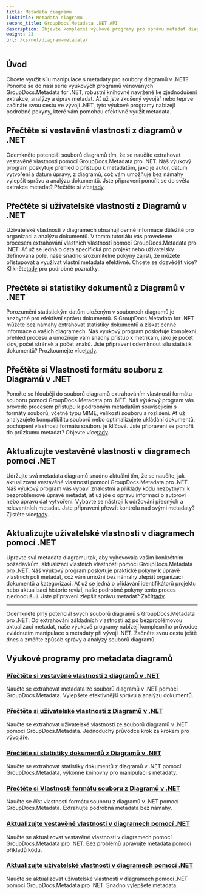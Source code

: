 ```yaml
---
title: Metadata diagramu
linktitle: Metadata diagramu
second_title: GroupDocs.Metadata .NET API
description: Objevte komplexní výukové programy pro správu metadat diagramů pomocí GroupDocs.Metadata pro .NET. Extrahujte, aktualizujte a analyzujte vlastnosti bez námahy.
weight: 23
url: /cs/net/diagram-metadata/
---
```

## Úvod

Chcete využít sílu manipulace s metadaty pro soubory diagramů v .NET? Ponořte se do naší série výukových programů věnovaných GroupDocs.Metadata for .NET, robustní knihovně navržené ke zjednodušení extrakce, analýzy a úprav metadat. Ať už jste zkušený vývojář nebo teprve začínáte svou cestu ve vývoji .NET, tyto výukové programy nabízejí podrobné pokyny, které vám pomohou efektivně využít metadata.

## Přečtěte si vestavěné vlastnosti z diagramů v .NET

 Odemkněte potenciál souborů diagramů tím, že se naučíte extrahovat vestavěné vlastnosti pomocí GroupDocs.Metadata pro .NET. Náš výukový program poskytuje přehled o přístupu k metadatům, jako je autor, datum vytvoření a datum úpravy, z diagramů, což vám umožňuje bez námahy vylepšit správu a analýzu dokumentů. Jste připraveni ponořit se do světa extrakce metadat? Přečtěte si více[tady](./read-built-in-properties-diagrams/).

## Přečtěte si uživatelské vlastnosti z Diagramů v .NET

Uživatelské vlastnosti v diagramech obsahují cenné informace důležité pro organizaci a analýzu dokumentů. V tomto tutoriálu vás provedeme procesem extrahování vlastních vlastností pomocí GroupDocs.Metadata pro .NET. Ať už se jedná o data specifická pro projekt nebo uživatelsky definovaná pole, naše snadno srozumitelné pokyny zajistí, že můžete přistupovat a využívat vlastní metadata efektivně. Chcete se dozvědět více? Klikněte[tady](./read-custom-properties-diagrams/) pro podrobné poznatky.

## Přečtěte si statistiky dokumentů z Diagramů v .NET

 Porozumění statistickým datům uloženým v souborech diagramů je nezbytné pro efektivní správu dokumentů. S GroupDocs.Metadata for .NET můžete bez námahy extrahovat statistiky dokumentů a získat cenné informace o vašich diagramech. Náš výukový program poskytuje komplexní přehled procesu a umožňuje vám snadný přístup k metrikám, jako je počet slov, počet stránek a počet znaků. Jste připraveni odemknout sílu statistik dokumentů? Prozkoumejte více[tady](./read-document-statistics-diagrams/).

## Přečtěte si Vlastnosti formátu souboru z Diagramů v .NET

Ponořte se hlouběji do souborů diagramů extrahováním vlastností formátu souboru pomocí GroupDocs.Metadata pro .NET. Náš výukový program vás provede procesem přístupu k podrobným metadatům souvisejícím s formáty souborů, včetně typu MIME, velikosti souboru a rozlišení. Ať už analyzujete kompatibilitu souborů nebo optimalizujete ukládání dokumentů, pochopení vlastností formátu souboru je klíčové. Jste připraveni se ponořit do průzkumu metadat? Objevte více[tady](./read-file-format-properties-diagrams/).

## Aktualizujte vestavěné vlastnosti v diagramech pomocí .NET

 Udržujte svá metadata diagramů snadno aktuální tím, že se naučíte, jak aktualizovat vestavěné vlastnosti pomocí GroupDocs.Metadata pro .NET. Náš výukový program vás vybaví znalostmi a příklady kódu nezbytnými k bezproblémové úpravě metadat, ať už jde o opravu informací o autorovi nebo úpravu dat vytvoření. Vybavte se nástroji k udržování přesných a relevantních metadat. Jste připraveni převzít kontrolu nad svými metadaty? Zjistěte více[tady](./update-built-in-properties-diagrams/).

## Aktualizujte uživatelské vlastnosti v diagramech pomocí .NET

Upravte svá metadata diagramu tak, aby vyhovovala vašim konkrétním požadavkům, aktualizací vlastních vlastností pomocí GroupDocs.Metadata pro .NET. Náš výukový program poskytuje praktické pokyny k úpravě vlastních polí metadat, což vám umožní bez námahy zlepšit organizaci dokumentů a kategorizaci. Ať už se jedná o přidávání identifikátorů projektu nebo aktualizaci historie revizí, naše podrobné pokyny tento proces zjednodušují. Jste připraveni zlepšit správu metadat? Začít[tady](./update-custom-properties-diagrams/).

----

Odemkněte plný potenciál svých souborů diagramů s GroupDocs.Metadata pro .NET. Od extrahování základních vlastností až po bezproblémovou aktualizaci metadat, naše výukové programy nabízejí komplexního průvodce zvládnutím manipulace s metadaty při vývoji .NET. Začněte svou cestu ještě dnes a změňte způsob správy a analýzy souborů diagramů.
## Výukové programy pro metadata diagramů
### [Přečtěte si vestavěné vlastnosti z diagramů v .NET](./read-built-in-properties-diagrams/)
Naučte se extrahovat metadata ze souborů diagramů v .NET pomocí GroupDocs.Metadata. Vylepšete efektivnější správu a analýzu dokumentů.
### [Přečtěte si uživatelské vlastnosti z Diagramů v .NET](./read-custom-properties-diagrams/)
Naučte se extrahovat uživatelské vlastnosti ze souborů diagramů v .NET pomocí GroupDocs.Metadata. Jednoduchý průvodce krok za krokem pro vývojáře.
### [Přečtěte si statistiky dokumentů z Diagramů v .NET](./read-document-statistics-diagrams/)
Naučte se extrahovat statistiky dokumentů z diagramů v .NET pomocí GroupDocs.Metadata, výkonné knihovny pro manipulaci s metadaty.
### [Přečtěte si Vlastnosti formátu souboru z Diagramů v .NET](./read-file-format-properties-diagrams/)
Naučte se číst vlastnosti formátu souboru z diagramů v .NET pomocí GroupDocs.Metadata. Extrahujte podrobná metadata bez námahy.
### [Aktualizujte vestavěné vlastnosti v diagramech pomocí .NET](./update-built-in-properties-diagrams/)
Naučte se aktualizovat vestavěné vlastnosti v diagramech pomocí GroupDocs.Metadata pro .NET. Bez problémů upravujte metadata pomocí příkladů kódu.
### [Aktualizujte uživatelské vlastnosti v diagramech pomocí .NET](./update-custom-properties-diagrams/)
Naučte se aktualizovat uživatelské vlastnosti v diagramech pomocí .NET pomocí GroupDocs.Metadata pro .NET. Snadno vylepšete metadata.